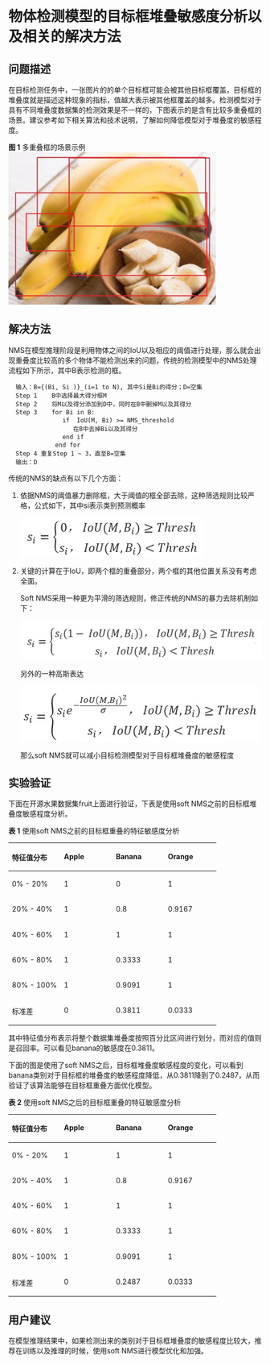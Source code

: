# 物体检测模型的目标框堆叠敏感度分析以及相关的解决方法<a name="modelarts_eval_0009"></a>

## 问题描述<a name="zh-cn_topic_0275437245_section42891421182314"></a>

在目标检测任务中，一张图片的的单个目标框可能会被其他目标框覆盖，目标框的堆叠度就是描述这种现象的指标，值越大表示被其他框覆盖的越多。检测模型对于具有不同堆叠度数据集的检测效果是不一样的，下图表示的是含有比较多重叠框的场景。建议参考如下相关算法和技术说明，了解如何降低模型对于堆叠度的敏感程度。

**图 1**  多重叠框的场景示例<a name="zh-cn_topic_0275437245_fig1183710420240"></a>  
![](figures/多重叠框的场景示例.png "多重叠框的场景示例")

## 解决方法<a name="zh-cn_topic_0275437245_section58841017142420"></a>

NMS在模型推理阶段是利用物体之间的IoU以及相应的阈值进行处理，那么就会出现重叠度比较高的多个物体不能检测出来的问题，传统的检测模型中的NMS处理流程如下所示，其中B表示检测的框。

```
  输入：B={(Bi, Si )}_(i=1 to N), 其中Si是Bi的得分；D=空集  
  Step 1    B中选择最大得分框M  
  Step 2    将M以及得分添加到D中，同时在B中删掉M以及其得分  
  Step 3    for Bi in B:  
               if  IoU(M, Bi) >= NMS_threshold  
                  在B中去掉Bi以及其得分  
               end if  
             end for  
  Step 4 重复Step 1 ~ 3，直至B=空集  
  输出：D
```

传统的NMS的缺点有以下几个方面：

1.  依据NMS的阈值暴力删除框，大于阈值的框全部去除，这种筛选规则比较严格，公式如下，其中si表示类别预测概率

    ![](figures/Snipaste_2020-09-19_10-13-11.jpg)

2.  关键的计算在于IoU，即两个框的重叠部分，两个框的其他位置关系没有考虑全面。

    Soft NMS采用一种更为平滑的筛选规则，修正传统的NMS的暴力去除机制如下：

    ![](figures/Snipaste_2020-09-19_10-13-11-36.jpg)

    另外的一种高斯表达

    ![](figures/Snipaste_2020-09-19_10-13-11-37.jpg)

    那么soft NMS就可以减小目标检测模型对于目标框堆叠度的敏感程度


## 实验验证<a name="zh-cn_topic_0275437245_section191021179276"></a>

下面在开源水果数据集fruit上面进行验证，下表是使用soft NMS之前的目标框堆叠度敏感程度分析。

**表 1**  使用soft NMS之前的目标框重叠的特征敏感度分析

<a name="zh-cn_topic_0275437245_table27921514289"></a>
<table><thead align="left"><tr id="zh-cn_topic_0275437245_row2792185152814"><th class="cellrowborder" valign="top" width="25%" id="mcps1.2.5.1.1"><p id="zh-cn_topic_0275437245_p730319132202"><a name="zh-cn_topic_0275437245_p730319132202"></a><a name="zh-cn_topic_0275437245_p730319132202"></a>特征值分布</p>
</th>
<th class="cellrowborder" valign="top" width="25%" id="mcps1.2.5.1.2"><p id="zh-cn_topic_0275437245_p479219502817"><a name="zh-cn_topic_0275437245_p479219502817"></a><a name="zh-cn_topic_0275437245_p479219502817"></a>Apple</p>
</th>
<th class="cellrowborder" valign="top" width="25%" id="mcps1.2.5.1.3"><p id="zh-cn_topic_0275437245_p3793175152814"><a name="zh-cn_topic_0275437245_p3793175152814"></a><a name="zh-cn_topic_0275437245_p3793175152814"></a>Banana</p>
</th>
<th class="cellrowborder" valign="top" width="25%" id="mcps1.2.5.1.4"><p id="zh-cn_topic_0275437245_p579335152812"><a name="zh-cn_topic_0275437245_p579335152812"></a><a name="zh-cn_topic_0275437245_p579335152812"></a>Orange</p>
</th>
</tr>
</thead>
<tbody><tr id="zh-cn_topic_0275437245_row67933542818"><td class="cellrowborder" valign="top" width="25%" headers="mcps1.2.5.1.1 "><p id="zh-cn_topic_0275437245_p83033135207"><a name="zh-cn_topic_0275437245_p83033135207"></a><a name="zh-cn_topic_0275437245_p83033135207"></a>0% - 20%</p>
</td>
<td class="cellrowborder" valign="top" width="25%" headers="mcps1.2.5.1.2 "><p id="zh-cn_topic_0275437245_p117938512283"><a name="zh-cn_topic_0275437245_p117938512283"></a><a name="zh-cn_topic_0275437245_p117938512283"></a>1</p>
</td>
<td class="cellrowborder" valign="top" width="25%" headers="mcps1.2.5.1.3 "><p id="zh-cn_topic_0275437245_p479318514285"><a name="zh-cn_topic_0275437245_p479318514285"></a><a name="zh-cn_topic_0275437245_p479318514285"></a>0</p>
</td>
<td class="cellrowborder" valign="top" width="25%" headers="mcps1.2.5.1.4 "><p id="zh-cn_topic_0275437245_p107931356288"><a name="zh-cn_topic_0275437245_p107931356288"></a><a name="zh-cn_topic_0275437245_p107931356288"></a>1</p>
</td>
</tr>
<tr id="zh-cn_topic_0275437245_row279316552815"><td class="cellrowborder" valign="top" width="25%" headers="mcps1.2.5.1.1 "><p id="zh-cn_topic_0275437245_p16303613152014"><a name="zh-cn_topic_0275437245_p16303613152014"></a><a name="zh-cn_topic_0275437245_p16303613152014"></a>20% - 40%</p>
</td>
<td class="cellrowborder" valign="top" width="25%" headers="mcps1.2.5.1.2 "><p id="zh-cn_topic_0275437245_p09151456122817"><a name="zh-cn_topic_0275437245_p09151456122817"></a><a name="zh-cn_topic_0275437245_p09151456122817"></a>1</p>
</td>
<td class="cellrowborder" valign="top" width="25%" headers="mcps1.2.5.1.3 "><p id="zh-cn_topic_0275437245_p779385152818"><a name="zh-cn_topic_0275437245_p779385152818"></a><a name="zh-cn_topic_0275437245_p779385152818"></a>0.8</p>
</td>
<td class="cellrowborder" valign="top" width="25%" headers="mcps1.2.5.1.4 "><p id="zh-cn_topic_0275437245_p1779313592816"><a name="zh-cn_topic_0275437245_p1779313592816"></a><a name="zh-cn_topic_0275437245_p1779313592816"></a>0.9167</p>
</td>
</tr>
<tr id="zh-cn_topic_0275437245_row5793651285"><td class="cellrowborder" valign="top" width="25%" headers="mcps1.2.5.1.1 "><p id="zh-cn_topic_0275437245_p19303191362011"><a name="zh-cn_topic_0275437245_p19303191362011"></a><a name="zh-cn_topic_0275437245_p19303191362011"></a>40% - 60%</p>
</td>
<td class="cellrowborder" valign="top" width="25%" headers="mcps1.2.5.1.2 "><p id="zh-cn_topic_0275437245_p193013561282"><a name="zh-cn_topic_0275437245_p193013561282"></a><a name="zh-cn_topic_0275437245_p193013561282"></a>1</p>
</td>
<td class="cellrowborder" valign="top" width="25%" headers="mcps1.2.5.1.3 "><p id="zh-cn_topic_0275437245_p579375202814"><a name="zh-cn_topic_0275437245_p579375202814"></a><a name="zh-cn_topic_0275437245_p579375202814"></a>1</p>
</td>
<td class="cellrowborder" valign="top" width="25%" headers="mcps1.2.5.1.4 "><p id="zh-cn_topic_0275437245_p288919916296"><a name="zh-cn_topic_0275437245_p288919916296"></a><a name="zh-cn_topic_0275437245_p288919916296"></a>1</p>
</td>
</tr>
<tr id="zh-cn_topic_0275437245_row177936592811"><td class="cellrowborder" valign="top" width="25%" headers="mcps1.2.5.1.1 "><p id="zh-cn_topic_0275437245_p14303213152019"><a name="zh-cn_topic_0275437245_p14303213152019"></a><a name="zh-cn_topic_0275437245_p14303213152019"></a>60% - 80%</p>
</td>
<td class="cellrowborder" valign="top" width="25%" headers="mcps1.2.5.1.2 "><p id="zh-cn_topic_0275437245_p7932115672815"><a name="zh-cn_topic_0275437245_p7932115672815"></a><a name="zh-cn_topic_0275437245_p7932115672815"></a>1</p>
</td>
<td class="cellrowborder" valign="top" width="25%" headers="mcps1.2.5.1.3 "><p id="zh-cn_topic_0275437245_p479311542812"><a name="zh-cn_topic_0275437245_p479311542812"></a><a name="zh-cn_topic_0275437245_p479311542812"></a>0.3333</p>
</td>
<td class="cellrowborder" valign="top" width="25%" headers="mcps1.2.5.1.4 "><p id="zh-cn_topic_0275437245_p1689515910299"><a name="zh-cn_topic_0275437245_p1689515910299"></a><a name="zh-cn_topic_0275437245_p1689515910299"></a>1</p>
</td>
</tr>
<tr id="zh-cn_topic_0275437245_row6793158282"><td class="cellrowborder" valign="top" width="25%" headers="mcps1.2.5.1.1 "><p id="zh-cn_topic_0275437245_p130319135201"><a name="zh-cn_topic_0275437245_p130319135201"></a><a name="zh-cn_topic_0275437245_p130319135201"></a>80% - 100%</p>
</td>
<td class="cellrowborder" valign="top" width="25%" headers="mcps1.2.5.1.2 "><p id="zh-cn_topic_0275437245_p693516564281"><a name="zh-cn_topic_0275437245_p693516564281"></a><a name="zh-cn_topic_0275437245_p693516564281"></a>1</p>
</td>
<td class="cellrowborder" valign="top" width="25%" headers="mcps1.2.5.1.3 "><p id="zh-cn_topic_0275437245_p979316511280"><a name="zh-cn_topic_0275437245_p979316511280"></a><a name="zh-cn_topic_0275437245_p979316511280"></a>0.9091</p>
</td>
<td class="cellrowborder" valign="top" width="25%" headers="mcps1.2.5.1.4 "><p id="zh-cn_topic_0275437245_p1689718919290"><a name="zh-cn_topic_0275437245_p1689718919290"></a><a name="zh-cn_topic_0275437245_p1689718919290"></a>1</p>
</td>
</tr>
<tr id="zh-cn_topic_0275437245_row16961632152815"><td class="cellrowborder" valign="top" width="25%" headers="mcps1.2.5.1.1 "><p id="zh-cn_topic_0275437245_p830331317201"><a name="zh-cn_topic_0275437245_p830331317201"></a><a name="zh-cn_topic_0275437245_p830331317201"></a>标准差</p>
</td>
<td class="cellrowborder" valign="top" width="25%" headers="mcps1.2.5.1.2 "><p id="zh-cn_topic_0275437245_p16696133262819"><a name="zh-cn_topic_0275437245_p16696133262819"></a><a name="zh-cn_topic_0275437245_p16696133262819"></a>0</p>
</td>
<td class="cellrowborder" valign="top" width="25%" headers="mcps1.2.5.1.3 "><p id="zh-cn_topic_0275437245_p66961932152812"><a name="zh-cn_topic_0275437245_p66961932152812"></a><a name="zh-cn_topic_0275437245_p66961932152812"></a>0.3811</p>
</td>
<td class="cellrowborder" valign="top" width="25%" headers="mcps1.2.5.1.4 "><p id="zh-cn_topic_0275437245_p1269623214289"><a name="zh-cn_topic_0275437245_p1269623214289"></a><a name="zh-cn_topic_0275437245_p1269623214289"></a>0.0333</p>
</td>
</tr>
</tbody>
</table>

其中特征值分布表示将整个数据集堆叠度按照百分比区间进行划分，而对应的值则是召回率。可以看见banana的敏感度在0.3811。

下面的图是使用了soft NMS之后，目标框堆叠度敏感程度的变化，可以看到banana类别对于目标框的堆叠度的敏感程度降低，从0.3811降到了0.2487，从而验证了该算法能够在目标框重叠方面优化模型。

**表 2**  使用soft NMS之后的目标框重叠的特征敏感度分析

<a name="zh-cn_topic_0275437245_table123904312920"></a>
<table><thead align="left"><tr id="zh-cn_topic_0275437245_row163918435298"><th class="cellrowborder" valign="top" width="25%" id="mcps1.2.5.1.1"><p id="zh-cn_topic_0275437245_p19397435296"><a name="zh-cn_topic_0275437245_p19397435296"></a><a name="zh-cn_topic_0275437245_p19397435296"></a>特征值分布</p>
</th>
<th class="cellrowborder" valign="top" width="25%" id="mcps1.2.5.1.2"><p id="zh-cn_topic_0275437245_p6391243202910"><a name="zh-cn_topic_0275437245_p6391243202910"></a><a name="zh-cn_topic_0275437245_p6391243202910"></a>Apple</p>
</th>
<th class="cellrowborder" valign="top" width="25%" id="mcps1.2.5.1.3"><p id="zh-cn_topic_0275437245_p133917430299"><a name="zh-cn_topic_0275437245_p133917430299"></a><a name="zh-cn_topic_0275437245_p133917430299"></a>Banana</p>
</th>
<th class="cellrowborder" valign="top" width="25%" id="mcps1.2.5.1.4"><p id="zh-cn_topic_0275437245_p1639154372915"><a name="zh-cn_topic_0275437245_p1639154372915"></a><a name="zh-cn_topic_0275437245_p1639154372915"></a>Orange</p>
</th>
</tr>
</thead>
<tbody><tr id="zh-cn_topic_0275437245_row123917436291"><td class="cellrowborder" valign="top" width="25%" headers="mcps1.2.5.1.1 "><p id="zh-cn_topic_0275437245_p5391543162916"><a name="zh-cn_topic_0275437245_p5391543162916"></a><a name="zh-cn_topic_0275437245_p5391543162916"></a>0% - 20%</p>
</td>
<td class="cellrowborder" valign="top" width="25%" headers="mcps1.2.5.1.2 "><p id="zh-cn_topic_0275437245_p2398439298"><a name="zh-cn_topic_0275437245_p2398439298"></a><a name="zh-cn_topic_0275437245_p2398439298"></a>1</p>
</td>
<td class="cellrowborder" valign="top" width="25%" headers="mcps1.2.5.1.3 "><p id="zh-cn_topic_0275437245_p83994318299"><a name="zh-cn_topic_0275437245_p83994318299"></a><a name="zh-cn_topic_0275437245_p83994318299"></a>1</p>
</td>
<td class="cellrowborder" valign="top" width="25%" headers="mcps1.2.5.1.4 "><p id="zh-cn_topic_0275437245_p1399438291"><a name="zh-cn_topic_0275437245_p1399438291"></a><a name="zh-cn_topic_0275437245_p1399438291"></a>1</p>
</td>
</tr>
<tr id="zh-cn_topic_0275437245_row10399431295"><td class="cellrowborder" valign="top" width="25%" headers="mcps1.2.5.1.1 "><p id="zh-cn_topic_0275437245_p539543162917"><a name="zh-cn_topic_0275437245_p539543162917"></a><a name="zh-cn_topic_0275437245_p539543162917"></a>20% - 40%</p>
</td>
<td class="cellrowborder" valign="top" width="25%" headers="mcps1.2.5.1.2 "><p id="zh-cn_topic_0275437245_p193964392910"><a name="zh-cn_topic_0275437245_p193964392910"></a><a name="zh-cn_topic_0275437245_p193964392910"></a>1</p>
</td>
<td class="cellrowborder" valign="top" width="25%" headers="mcps1.2.5.1.3 "><p id="zh-cn_topic_0275437245_p83964332910"><a name="zh-cn_topic_0275437245_p83964332910"></a><a name="zh-cn_topic_0275437245_p83964332910"></a>0.8</p>
</td>
<td class="cellrowborder" valign="top" width="25%" headers="mcps1.2.5.1.4 "><p id="zh-cn_topic_0275437245_p839164312294"><a name="zh-cn_topic_0275437245_p839164312294"></a><a name="zh-cn_topic_0275437245_p839164312294"></a>0.9167</p>
</td>
</tr>
<tr id="zh-cn_topic_0275437245_row183919439294"><td class="cellrowborder" valign="top" width="25%" headers="mcps1.2.5.1.1 "><p id="zh-cn_topic_0275437245_p939114372913"><a name="zh-cn_topic_0275437245_p939114372913"></a><a name="zh-cn_topic_0275437245_p939114372913"></a>40% - 60%</p>
</td>
<td class="cellrowborder" valign="top" width="25%" headers="mcps1.2.5.1.2 "><p id="zh-cn_topic_0275437245_p13391643152917"><a name="zh-cn_topic_0275437245_p13391643152917"></a><a name="zh-cn_topic_0275437245_p13391643152917"></a>1</p>
</td>
<td class="cellrowborder" valign="top" width="25%" headers="mcps1.2.5.1.3 "><p id="zh-cn_topic_0275437245_p73974362917"><a name="zh-cn_topic_0275437245_p73974362917"></a><a name="zh-cn_topic_0275437245_p73974362917"></a>1</p>
</td>
<td class="cellrowborder" valign="top" width="25%" headers="mcps1.2.5.1.4 "><p id="zh-cn_topic_0275437245_p939443172918"><a name="zh-cn_topic_0275437245_p939443172918"></a><a name="zh-cn_topic_0275437245_p939443172918"></a>1</p>
</td>
</tr>
<tr id="zh-cn_topic_0275437245_row439174314291"><td class="cellrowborder" valign="top" width="25%" headers="mcps1.2.5.1.1 "><p id="zh-cn_topic_0275437245_p139243192920"><a name="zh-cn_topic_0275437245_p139243192920"></a><a name="zh-cn_topic_0275437245_p139243192920"></a>60% - 80%</p>
</td>
<td class="cellrowborder" valign="top" width="25%" headers="mcps1.2.5.1.2 "><p id="zh-cn_topic_0275437245_p539104310299"><a name="zh-cn_topic_0275437245_p539104310299"></a><a name="zh-cn_topic_0275437245_p539104310299"></a>1</p>
</td>
<td class="cellrowborder" valign="top" width="25%" headers="mcps1.2.5.1.3 "><p id="zh-cn_topic_0275437245_p193910431295"><a name="zh-cn_topic_0275437245_p193910431295"></a><a name="zh-cn_topic_0275437245_p193910431295"></a>0.3333</p>
</td>
<td class="cellrowborder" valign="top" width="25%" headers="mcps1.2.5.1.4 "><p id="zh-cn_topic_0275437245_p133944352915"><a name="zh-cn_topic_0275437245_p133944352915"></a><a name="zh-cn_topic_0275437245_p133944352915"></a>1</p>
</td>
</tr>
<tr id="zh-cn_topic_0275437245_row339164332915"><td class="cellrowborder" valign="top" width="25%" headers="mcps1.2.5.1.1 "><p id="zh-cn_topic_0275437245_p1939194313294"><a name="zh-cn_topic_0275437245_p1939194313294"></a><a name="zh-cn_topic_0275437245_p1939194313294"></a>80% - 100%</p>
</td>
<td class="cellrowborder" valign="top" width="25%" headers="mcps1.2.5.1.2 "><p id="zh-cn_topic_0275437245_p183915434298"><a name="zh-cn_topic_0275437245_p183915434298"></a><a name="zh-cn_topic_0275437245_p183915434298"></a>1</p>
</td>
<td class="cellrowborder" valign="top" width="25%" headers="mcps1.2.5.1.3 "><p id="zh-cn_topic_0275437245_p53954342916"><a name="zh-cn_topic_0275437245_p53954342916"></a><a name="zh-cn_topic_0275437245_p53954342916"></a>0.9091</p>
</td>
<td class="cellrowborder" valign="top" width="25%" headers="mcps1.2.5.1.4 "><p id="zh-cn_topic_0275437245_p1939643142918"><a name="zh-cn_topic_0275437245_p1939643142918"></a><a name="zh-cn_topic_0275437245_p1939643142918"></a>1</p>
</td>
</tr>
<tr id="zh-cn_topic_0275437245_row43934382911"><td class="cellrowborder" valign="top" width="25%" headers="mcps1.2.5.1.1 "><p id="zh-cn_topic_0275437245_p143944312298"><a name="zh-cn_topic_0275437245_p143944312298"></a><a name="zh-cn_topic_0275437245_p143944312298"></a>标准差</p>
</td>
<td class="cellrowborder" valign="top" width="25%" headers="mcps1.2.5.1.2 "><p id="zh-cn_topic_0275437245_p173913433299"><a name="zh-cn_topic_0275437245_p173913433299"></a><a name="zh-cn_topic_0275437245_p173913433299"></a>0</p>
</td>
<td class="cellrowborder" valign="top" width="25%" headers="mcps1.2.5.1.3 "><p id="zh-cn_topic_0275437245_p1740943102915"><a name="zh-cn_topic_0275437245_p1740943102915"></a><a name="zh-cn_topic_0275437245_p1740943102915"></a>0.2487</p>
</td>
<td class="cellrowborder" valign="top" width="25%" headers="mcps1.2.5.1.4 "><p id="zh-cn_topic_0275437245_p144034312294"><a name="zh-cn_topic_0275437245_p144034312294"></a><a name="zh-cn_topic_0275437245_p144034312294"></a>0.0333</p>
</td>
</tr>
</tbody>
</table>

## 用户建议<a name="zh-cn_topic_0275437245_section811110269277"></a>

在模型推理结果中，如果检测出来的类别对于目标框堆叠度的敏感程度比较大，推荐在训练以及推理的时候，使用soft NMS进行模型优化和加强。

